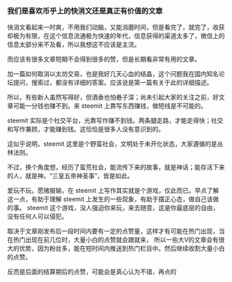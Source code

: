 ### 我们是喜欢币乎上的快消文还是真正有价值的文章

快消文看起来一时爽，不用我们动脑，又能消磨时间，但是看完了，就完了，收获却极为有限，在这个信息流通极为快速的年代，信息获得的渠道太多了，微信上的信息太部分来不及看，所以我想这不应该是主流。

而应该有很多文章短期不会得到很多的赞，但是长期看非常有用的文章。

加一篇如何取消以太坊交易，也是我好几天心血的结晶，这个问题我在国内知名论坛提问，搜索过，都没有详细的答案。应该说是第一篇有关于此的详细描述。

所以，有些新人虽然写得好，但酒香也怕巷子深；尚未引起大家的关注之前，好文章可能一分钱也赚不到。来 steemit 上靠写东西赚钱，做短线是不可能的。

steemit 实际是个社交平台，光靠写作赚不到钱。两条腿走路，才能走得快；社交和写作兼顾，才能赚到钱。这恰恰是很多人没有意识到的。


这似乎说明，steemit 这里是个野蛮社会，文明处于未开化状态，大家遵循的是丛林法则。

不过，换个角度想，经历了蛮荒社会，能流传下来的故事，就是神话；能存活下来的人，就是神。“三皇五帝神圣事”，皆是如此。

爱玩不玩，愿赌服输，在 steemit 上写作其实就是个游戏，仅此而已。早点了解这一点，有助于理解 steemit 上发生的一些现象，有助于摆正心态，做自己该做的事。 steemit 这个游戏，没人强迫你来玩，来去随意，这是你最底层的自由，没有任何人可以侵犯。

取决于文章刚发布后一段时间内要有一定的点赞量，这样才有可能在热门出现，当在热门出现在前几位时，大量小白的点赞就会跟就来，
所以一些大V的文章会有很大的优势，因为粉丝多，能在短时间内推送到热门栏目中。然后继续收割大量小白的点赞。

反而是后面的结算期后的点赞，可能会是真心认为不错，再点的
